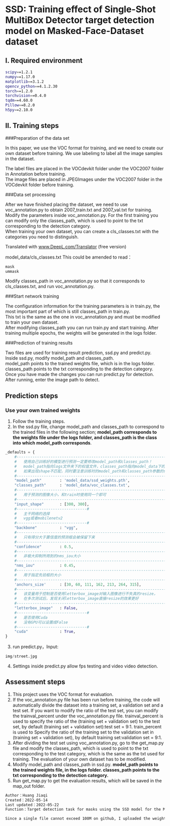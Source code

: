 # SSD: Training effect of Single-Shot MultiBox Detector target detection model on Masked-Face-Dataset dataset


## Ⅰ. Required environment

```bash
scipy==1.2.1
numpy==1.17.0
matplotlib==3.1.2
opencv_python==4.1.2.30
torch==1.2.0
torchvision==0.4.0
tqdm==4.60.0
Pillow==8.2.0
h5py==2.10.0
```

## Ⅱ. Training steps

###Preparation of the data set

In this paper, we use the VOC format for training, and we need to create our own dataset before training. We use labelimg to label all the image samples in the dataset.

The label files are placed in the VOCdevkit folder under the VOC2007 folder in Annotation before training.  
The image files are placed in JPEGImages under the VOC2007 folder in the VOCdevkit folder before training.   

###Data set processing

After we have finished placing the dataset, we need to use voc_annotation.py to obtain 2007_train.txt and 2007_val.txt for training.   
Modify the parameters inside voc_annotation.py. For the first training you can modify only the classes_path, which is used to point to the txt corresponding to the detection category.   
When training your own dataset, you can create a cls_classes.txt with the categories you need to distinguish.

Translated with www.DeepL.com/Translator (free version)

model_data/cls_classes.txt This could be amended to read：      
```python
mask
ummask
```

Modify classes_path in voc_annotation.py so that it corresponds to cls_classes.txt, and run voc_annotation.py.  

###Start network training

The configuration information for the training parameters is in train.py, the most important part of which is still classes_path in train.py.  
This txt is the same as the one in voc_annotation.py and must be modified to train your own dataset.  
After modifying classes_path you can run train.py and start training. After training multiple epochs, the weights will be generated in the logs folder.  

###Prediction of training results

Two files are used for training result prediction, ssd.py and predict.py. Inside ssd.py, modify model_path and classes_path.  
model_path points to the trained weights file, which is in the logs folder.  
classes_path points to the txt corresponding to the detection category.  
Once you have made the changes you can run predict.py for detection. After running, enter the image path to detect.  

## Prediction steps
### Use your own trained weights
1. Follow the training steps.  
2. In the ssd.py file, change model_path and classes_path to correspond to the trained files in the following section; **model_path corresponds to the weights file under the logs folder, and classes_path is the class into which model_path corresponds**.  
```python
_defaults = {
    #--------------------------------------------------------------------------#
    #   使用自己训练好的模型进行预测一定要修改model_path和classes_path！
    #   model_path指向logs文件夹下的权值文件，classes_path指向model_data下的txt
    #   如果出现shape不匹配，同时要注意训练时的model_path和classes_path参数的修改
    #--------------------------------------------------------------------------#
    "model_path"        : 'model_data/ssd_weights.pth',
    "classes_path"      : 'model_data/voc_classes.txt',
    #---------------------------------------------------------------------#
    #   用于预测的图像大小，和train时使用同一个即可
    #---------------------------------------------------------------------#
    "input_shape"       : [300, 300],
    #-------------------------------#
    #   主干网络的选择
    #   vgg或者mobilenetv2
    #-------------------------------#
    "backbone"          : "vgg",
    #---------------------------------------------------------------------#
    #   只有得分大于置信度的预测框会被保留下来
    #---------------------------------------------------------------------#
    "confidence"        : 0.5,
    #---------------------------------------------------------------------#
    #   非极大抑制所用到的nms_iou大小
    #---------------------------------------------------------------------#
    "nms_iou"           : 0.45,
    #---------------------------------------------------------------------#
    #   用于指定先验框的大小
    #---------------------------------------------------------------------#
    'anchors_size'      : [30, 60, 111, 162, 213, 264, 315],
    #---------------------------------------------------------------------#
    #   该变量用于控制是否使用letterbox_image对输入图像进行不失真的resize，
    #   在多次测试后，发现关闭letterbox_image直接resize的效果更好
    #---------------------------------------------------------------------#
    "letterbox_image"   : False,
    #-------------------------------#
    #   是否使用Cuda
    #   没有GPU可以设置成False
    #-------------------------------#
    "cuda"              : True,
}
```
3. run predict.py，Input:  
```python
img/street.jpg
```
4. Settings inside predict.py allow fps testing and video video detection.  

## Assessment steps 

1. This project uses the VOC format for evaluation.  
2. If the voc_annotation.py file has been run before training, the code will automatically divide the dataset into a training set, a validation set and a test set. If you want to modify the ratio of the test set, you can modify the trainval_percent under the voc_annotation.py file. trainval_percent is used to specify the ratio of the (training set + validation set) to the test set, by default (training set + validation set):test set = 9:1. train_percent is used to Specify the ratio of the training set to the validation set in (training set + validation set), by default training set:validation set = 9:1.
3. After dividing the test set using voc_annotation.py, go to the get_map.py file and modify the classes_path, which is used to point to the txt corresponding to the test category, which is the same as the txt used for training. The evaluation of your own dataset has to be modified.
4. Modify model_path and classes_path in ssd.py. **model_path points to the trained weights file, in the logs folder. classes_path points to the txt corresponding to the detection category.**  
5. Run get_map.py to get the evaluation results, which will be saved in the map_out folder.


```bash
Author：Huang Jiaqi
Created：2022-05-14
Last updated：2022-05-22
Function：Target detection task for masks using the SSD model for the Masked-Face-Dataset dataset.

Since a single file cannot exceed 100M on github, I uploaded the weights and my trained model files to Google Cloud, here is the link: https://drive.google.com/drive/folders/1IECc-7JHDzqFsjBWJm19NuOOk-iloRh-?usp =sharing
```